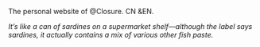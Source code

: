The personal website of @Closure. CN &EN.

*It’s like a can of sardines on a supermarket shelf—although the label says sardines, it actually contains a mix of various other fish paste.*
